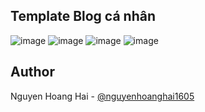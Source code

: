 ## Template Blog cá nhân
![image](https://github.com/user-attachments/assets/69bcbe96-6832-4f56-ae7f-d70a4d80579b)
![image](https://github.com/user-attachments/assets/5dc13ae5-e301-4488-90af-0e5f9e7a70d0)
![image](https://github.com/user-attachments/assets/20496aa0-8c52-4d1f-8088-060047c38926)
![image](https://github.com/user-attachments/assets/937a913e-653b-4830-b06e-a93f0d7f1847)

## Author
Nguyen Hoang Hai - [@nguyenhoanghai1605](https://github.com/nguyenhoanghai1605)
